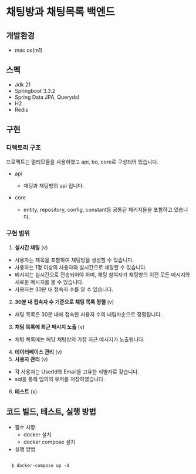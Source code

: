 
# 채팅방과 채팅목록 백엔드

## 개발환경
- mac os(m1)

## 스펙
* Jdk 21
* Springboot 3.3.2
* Spring Data JPA, Querydsl
* H2
* Redis

## 구현
### 디렉토리 구조
프로젝트는 멀티모듈을 사용하였고 api, bo, core로 구성되어 있습니다.
- api
    - 채팅과 채팅방의 api 입니다.

- core
    - entity, repository, config, constant등 공통된 패키지들을 포함하고 있습니다.


### 구현 범위
1. **실시간 채팅** (v)
  - 사용자는 제목을 포함하여 채팅방을 생성할 수 있습니다.
  - 사용자는 1명 이상의 사용자와 실시간으로 채팅할 수 있습니다.
  - 메시지는 실시간으로 전송되어야 하며, 채팅 참여자가 채팅방의 이전 모든 메시지와 새로운 메시지를 볼 수 있습니다.
  - 사용자는 30분 내 접속자 수를 알 수 있습니다.
2. **30분 내 접속자 수 기준으로 채팅 목록 정렬** (v)
  - 채팅 목록은 30분 내에 접속한 사용자 수의 내림차순으로 정렬됩니다.
3. **채팅 목록에 최근 메시지 노출** (v)
  - 채팅 목록에는 해당 채팅방의 가장 최근 메시지가 노출됩니다.
4. **데이터베이스 관리** (v)
5. **사용자 관리** (v)
  - 각 사용자는 UserId와 Email을 고유한 식별자로 갖습니다.
  - sql을 통해 임의의 유저를 저장하였습니다. 
6. **테스트** (x)

## 코드 빌드, 테스트, 실행 방법
* 필수 사항
    * docker 설치
    * docker compose 설치
* 실행 방법
```shell

  $ docker-compose up -d
  
```
  